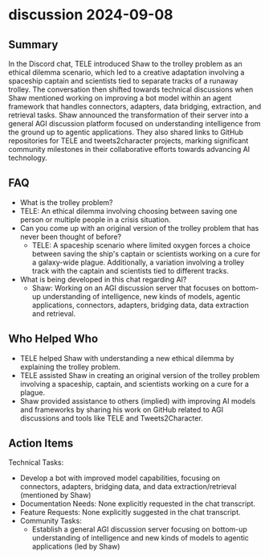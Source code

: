 # discussion 2024-09-08

## Summary

In the Discord chat, TELE introduced Shaw to the trolley problem as an ethical dilemma scenario, which led to a creative adaptation involving a spaceship captain and scientists tied to separate tracks of a runaway trolley. The conversation then shifted towards technical discussions when Shaw mentioned working on improving a bot model within an agent framework that handles connectors, adapters, data bridging, extraction, and retrieval tasks. Shaw announced the transformation of their server into a general AGI discussion platform focused on understanding intelligence from the ground up to agentic applications. They also shared links to GitHub repositories for TELE and tweets2character projects, marking significant community milestones in their collaborative efforts towards advancing AI technology.

## FAQ

- What is the trolley problem?
- TELE: An ethical dilemma involving choosing between saving one person or multiple people in a crisis situation.
- Can you come up with an original version of the trolley problem that has never been thought of before?
    - TELE: A spaceship scenario where limited oxygen forces a choice between saving the ship's captain or scientists working on a cure for a galaxy-wide plague. Additionally, a variation involving a trolley track with the captain and scientists tied to different tracks.
- What is being developed in this chat regarding AI?
    - Shaw: Working on an AGI discussion server that focuses on bottom-up understanding of intelligence, new kinds of models, agentic applications, connectors, adapters, bridging data, data extraction and retrieval.

## Who Helped Who

- TELE helped Shaw with understanding a new ethical dilemma by explaining the trolley problem.
- TELE assisted Shaw in creating an original version of the trolley problem involving a spaceship, captain, and scientists working on a cure for a plague.
- Shaw provided assistance to others (implied) with improving AI models and frameworks by sharing his work on GitHub related to AGI discussions and tools like TELE and Tweets2Character.

## Action Items

Technical Tasks:

- Develop a bot with improved model capabilities, focusing on connectors, adapters, bridging data, and data extraction/retrieval (mentioned by Shaw)
- Documentation Needs: None explicitly requested in the chat transcript.
- Feature Requests: None explicitly suggested in the chat transcript.
- Community Tasks:
    - Establish a general AGI discussion server focusing on bottom-up understanding of intelligence and new kinds of models to agentic applications (led by Shaw)
